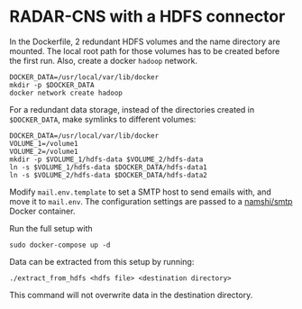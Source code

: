 # RADAR-CNS with a HDFS connector

In the Dockerfile, 2 redundant HDFS volumes and the name directory are mounted. The local root path for those volumes has to be created before the first run. Also, create a docker `hadoop` network.

```shell
DOCKER_DATA=/usr/local/var/lib/docker
mkdir -p $DOCKER_DATA
docker network create hadoop
``` 

For a redundant data storage, instead of the directories created in `$DOCKER_DATA`, make symlinks to different volumes:

```shell
DOCKER_DATA=/usr/local/var/lib/docker
VOLUME_1=/volume1
VOLUME_2=/volume1
mkdir -p $VOLUME_1/hdfs-data $VOLUME_2/hdfs-data
ln -s $VOLUME_1/hdfs-data $DOCKER_DATA/hdfs-data1
ln -s $VOLUME_2/hdfs-data $DOCKER_DATA/hdfs-data2
```

Modify `mail.env.template` to set a SMTP host to send emails with, and move it to `mail.env`. The configuration settings are passed to a [namshi/smtp](https://hub.docker.com/r/namshi/smtp/) Docker container.

Run the full setup with
```shell
sudo docker-compose up -d
```

Data can be extracted from this setup by running:

```shell
./extract_from_hdfs <hdfs file> <destination directory>
```
This command will not overwrite data in the destination directory.
